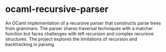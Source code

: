 # ocaml-recursive-parser
An OCaml implementation of a recursive parser that constructs parse trees from grammars. The parser shares traversal techniques with a matcher function but faces challenges with left recursion and complex recursive structures. The project explores the limitations of recursion and backtracking in parsing
